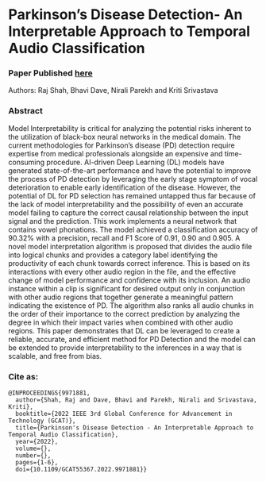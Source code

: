 # Parkinson’s Disease Detection- An Interpretable Approach to Temporal Audio Classification

### Paper Published [here](https://ieeexplore.ieee.org/document/9971881)
Authors: Raj Shah, Bhavi Dave, Nirali Parekh and Kriti Srivastava

### Abstract
Model Interpretability is critical for analyzing the
potential risks inherent to the utilization of black-box neural
networks in the medical domain. The current methodologies
for Parkinson’s disease (PD) detection require expertise from
medical professionals alongside an expensive and time-consuming
procedure. AI-driven Deep Learning (DL) models have generated
state-of-the-art performance and have the potential to improve
the process of PD detection by leveraging the early stage
symptom of vocal deterioration to enable early identification
of the disease. However, the potential of DL for PD selection
has remained untapped thus far because of the lack of model
interpretability and the possibility of even an accurate model
failing to capture the correct causal relationship between the
input signal and the prediction. This work implements a neural
network that contains vowel phonations. The model achieved a
classification accuracy of 90.32% with a precision, recall and
F1 Score of 0.91, 0.90 and 0.905. A novel model interpretation
algorithm is proposed that divides the audio file into logical
chunks and provides a category label identifying the productivity
of each chunk towards correct inference. This is based on its
interactions with every other audio region in the file, and the
effective change of model performance and confidence with its
inclusion. An audio instance within a clip is significant for desired
output only in conjunction with other audio regions that together
generate a meaningful pattern indicating the existence of PD.
The algorithm also ranks all audio chunks in the order of their
importance to the correct prediction by analyzing the degree
in which their impact varies when combined with other audio
regions. This paper demonstrates that DL can be leveraged to
create a reliable, accurate, and efficient method for PD Detection
and the model can be extended to provide interpretability to the
inferences in a way that is scalable, and free from bias.

### Cite as: 
```
@INPROCEEDINGS{9971881,
  author={Shah, Raj and Dave, Bhavi and Parekh, Nirali and Srivastava, Kriti},
  booktitle={2022 IEEE 3rd Global Conference for Advancement in Technology (GCAT)}, 
  title={Parkinson's Disease Detection - An Interpretable Approach to Temporal Audio Classification}, 
  year={2022},
  volume={},
  number={},
  pages={1-6},
  doi={10.1109/GCAT55367.2022.9971881}}
```
